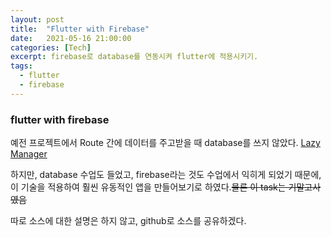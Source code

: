 ```yaml
---
layout: post
title:  "Flutter with Firebase"
date:   2021-05-16 21:00:00
categories: [Tech]
excerpt: firebase로 database를 연동시켜 flutter에 적용시키기.
tags:
  - flutter
  - firebase
---
```


### flutter with firebase

예전 프로젝트에서 Route 간에 데이터를 주고받을 때 database를 쓰지 않았다. [Lazy Manager](https://kdjun97.github.io/blog/Project_Liar/)  

하지만, database 수업도 들었고, firebase라는 것도 수업에서 익히게 되었기 때문에, 이 기술을 적용하여 훨씬 유동적인 앱을 만들어보기로 하였다.~~물론 이 task는 기말고사였음~~  

따로 소스에 대한 설명은 하지 않고, github로 소스를 공유하겠다.  